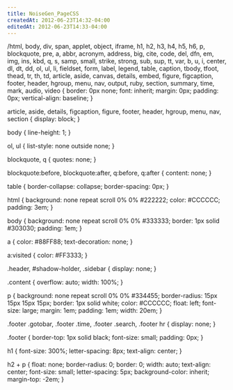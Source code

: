```yaml
---
title: NoiseGen_PageCSS
createdAt: 2012-06-23T14:32-04:00
editedAt: 2012-06-23T14:33-04:00
---
```


/html, body, div, span, applet, object, iframe, h1, h2, h3, h4, h5, h6, p, blockquote, pre, a, abbr, acronym, address, big, cite, code, del, dfn, em, img, ins, kbd, q, s, samp, small, strike, strong, sub, sup, tt, var, b, u, i, center, dl, dt, dd, ol, ul, li, fieldset, form, label, legend, table, caption, tbody, tfoot, thead, tr, th, td, article, aside, canvas, details, embed, figure, figcaption, footer, header, hgroup, menu, nav, output, ruby, section, summary, time, mark, audio, video {
     border: 0px none;
     font: inherit;
     margin: 0px;
     padding: 0px;
     vertical-align: baseline;
}

article, aside, details, figcaption, figure, footer, header, hgroup, menu, nav, section {
     display: block;
}

body {
     line-height: 1;
}

ol, ul {
     list-style: none outside none;
}

blockquote, q {
     quotes: none;
}

blockquote:before, blockquote:after, q:before, q:after {
     content: none;
}

table {
     border-collapse: collapse;
     border-spacing: 0px;
}

html {
     background: none repeat scroll 0% 0% #222222;
     color: #CCCCCC;
     padding: 3em;
}

body {
     background: none repeat scroll 0% 0% #333333;
     border: 1px solid #303030;
     padding: 1em;
}

a {
     color: #88FF88;
     text-decoration: none;
}

a:visited {
     color: #FF3333;
}

.header,
#shadow-holder,
.sidebar {
     display: none;
}

.content {
     overflow: auto;
     width: 100%;
}

p {
     background: none repeat scroll 0% 0% #334455;
     border-radius: 15px 15px 15px 15px;
     border: 1px solid white;
     color: #CCCCCC;
     float: left;
     font-size: large;
     margin: 1em;
     padding: 1em;
     width: 20em;
}

.footer .gotobar, .footer .time, .footer .search, .footer hr {
     display: none;
}

.footer {
     border-top: 1px solid black;
     font-size: small;
     padding: 0px;
}

h1 {
     font-size: 300%;
     letter-spacing: 8px;
     text-align: center;
}



h2 + p {
     float: none;
  border-radius: 0;
  border: 0;
  width: auto;
  text-align: center;
  font-size: small;
  letter-spacing: 5px;
  background-color: inherit;
  margin-top: -2em;
}

